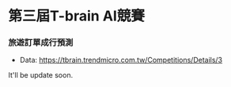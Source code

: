 # 第三屆T-brain AI競賽 
### 旅遊訂單成行預測

* Data: https://tbrain.trendmicro.com.tw/Competitions/Details/3

It'll be update soon.
